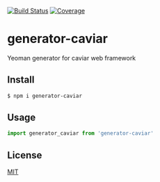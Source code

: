 [![Build Status](https://travis-ci.org/kaelzhang/generator-caviar.svg?branch=master)](https://travis-ci.org/kaelzhang/generator-caviar)
[![Coverage](https://codecov.io/gh/kaelzhang/generator-caviar/branch/master/graph/badge.svg)](https://codecov.io/gh/kaelzhang/generator-caviar)
<!-- optional appveyor tst
[![Windows Build Status](https://ci.appveyor.com/api/projects/status/github/kaelzhang/generator-caviar?branch=master&svg=true)](https://ci.appveyor.com/project/kaelzhang/generator-caviar)
-->
<!-- optional npm version
[![NPM version](https://badge.fury.io/js/generator-caviar.svg)](http://badge.fury.io/js/generator-caviar)
-->
<!-- optional npm downloads
[![npm module downloads per month](http://img.shields.io/npm/dm/generator-caviar.svg)](https://www.npmjs.org/package/generator-caviar)
-->
<!-- optional dependency status
[![Dependency Status](https://david-dm.org/kaelzhang/generator-caviar.svg)](https://david-dm.org/kaelzhang/generator-caviar)
-->

# generator-caviar

Yeoman generator for caviar web framework

## Install

```sh
$ npm i generator-caviar
```

## Usage

```js
import generator_caviar from 'generator-caviar'
```

## License

[MIT](LICENSE)
